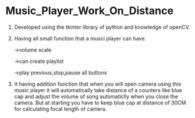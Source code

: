 # Music_Player_Work_On_Distance
1) Developed using the tkinter library of python and knowledge of openCV.

2) Having all small function that a musci player can have

      ->volume scale
      
      ->can create playlist
      
      ->play previous,stop,pause all buttons
      
3) It having addition function that when you will open camera using this music player it will automatically take distance of a counters like blue cap and adjust the volume of song automaticlly when you close the camera. But at starting you have to keep blue cap at distance of 30CM for calculating focal length of camera.
